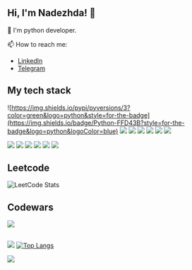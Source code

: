 ## Hi, I'm Nadezhda! 👋

🐍 I'm python developer.

<!-- 🎓 I’m currently learning python at [Hexlet](https://ru.hexlet.io)

🤔 I'm looking for help with an internship or first job in my specialty.-->

📫 How to reach me:

* [LinkedIn](https://www.linkedin.com/in/donetskaya-nadezhda/)
* [Telegram](https://t.me/Nella0611)


<!--
Opensource:
🤝 
-->
## My tech stack
![https://img.shields.io/pypi/pyversions/3?color=green&logo=python&style=for-the-badge](https://img.shields.io/badge/Python-FFD43B?style=for-the-badge&logo=python&logoColor=blue)
![](https://img.shields.io/badge/Django-092E20?style=for-the-badge&logo=django&logoColor=green)
![](https://img.shields.io/badge/MySQL-316192?style=for-the-badge&logo=mysql&logoColor=white)
![](https://img.shields.io/badge/SQLite-07405E?style=for-the-badge&logo=sqlite&logoColor=white)
![](https://img.shields.io/badge/postgresql-07405E?style=for-the-badge&logo=postgresql&logoColor=#4169E1)
![](https://img.shields.io/badge/Bootstrap-563D7C?style=for-the-badge&logo=bootstrap&logoColor=white)
![](https://img.shields.io/badge/Pytest-07405E?style=for-the-badge&logo=pytest&logoColor=#0A9EDC)
<!--
![](https://img.shields.io/badge/Telegram-2CA5E0?style=for-the-badge&logo=telegram&logoColor=white)
-->
![](https://img.shields.io/badge/Code%20Climate-000000?style=for-the-badge&logo=Code%20Climate&logoColor=white)
![](https://img.shields.io/badge/Poetry-07405E?style=for-the-badge&logo=poetry&logoColor=#60A5FA)
![](https://img.shields.io/badge/Flask-07405E?style=for-the-badge&logo=flask&logoColor=#000000)
![](https://img.shields.io/badge/beautifulsoup4-07405E?style=for-the-badge&logo=beautifulsoup&logoColor=#000000)
![](https://img.shields.io/badge/Docker-2496ED?style=for-the-badge&logo=docker&logoColor=black)
![](https://img.shields.io/badge/FastApi-white?style=for-the-badge&logo=fastapi&logoColor=#0000)


## Leetcode
![LeetCode Stats](https://leetcode.card.workers.dev/_Nella_?theme=dark&font=milonga&extension=null)

## Codewars
![](https://www.codewars.com/users/Nella611/badges/large)

## 
<!-- [![GitHub Streak](http://github-readme-streak-stats.herokuapp.com?user=nella611&theme=dark&hide_border=true&border_radius=4&date_format=M%20j%5B%2C%20Y%5D&hide_longest_streak=true)](https://git.io/streak-stats) -->
<!-- ![Metrics](https://raw.githubusercontent.com/Nella611/Nella611/main/github-metrics.svg) -->
<!-- [![Anurag's GitHub stats](https://github-readme-stats.vercel.app/api?username=nella611)](https://github.com/anuraghazra/github-readme-stats) -->
![](https://github-profile-summary-cards.vercel.app/api/cards/stats?username=NadezhdaDonetskaia&theme=dark)
[![Top Langs](https://github-readme-stats.vercel.app/api/top-langs/?username=NadezhdaDonetskaia&layout=compact&theme=dark)](https://github.com/anuraghazra/github-readme-stats)



![](https://komarev.com/ghpvc/?username=NadezhdaDonetskaia&color=blueviolet&label=PROFILE+VIEWS)
